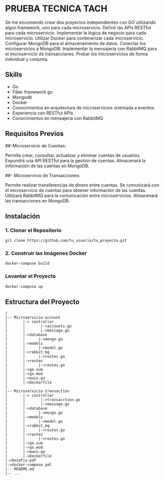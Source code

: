 # PRUEBA TECNICA TACH

Se me encomendo crear dos proyectos independientes con GO utilizando algun framework, uno para cada microservicio.
Definir las APIs RESTful para cada microservicio.
Implementar la lógica de negocio para cada microservicio.
Utilizar Docker para contenerizar cada microservicio.
Configurar MongoDB para el almacenamiento de datos.
Conectar los microservicios a MongoDB.
Implementar la mensajería con RabbitMQ para el microservicio de transacciones.
Probar los microservicios de forma individual y conjunta.

  ## Skills
  - Go
  - Fiber framework go
  - Mongodb
  - Docker
  - Conocimientos en arquitectura de microservicios orientada a eventos
  - Experiencia con RESTful APIs
  - Conocimientos en mensajería con RabbitMQ

## Requisitos Previos

  ##-Microservicio de Cuentas:

  Permite crear, consultar, actualizar y eliminar cuentas de usuarios.
  Expondrá una API RESTful para la gestión de cuentas.
  Almacenará la información de las cuentas en MongoDB.

  ##- Microservicio de Transacciones:

  Permite realizar transferencias de dinero entre cuentas.
  Se comunicará con el microservicio de cuentas para obtener información de las cuentas.
  Utilizará RabbitMQ para la comunicación entre microservicios.
  Almacenará las transacciones en MongoDB.

## Instalación

### 1. Clonar el Repositorio

```bash
git clone https://github.com/tu_usuario/tu_proyecto.git
```

### 2. Construir las Imágenes Docker

```bash
docker-compose build
```

### Levantar el Proyecto

```bash
docker-compose up
```

## Estructura del Proyecto
```
/
|-- Microservicio-account
|       |-> controller
|       |       |->accounts.go
|       |       |->message.go
|       |->database
|       |      |->mongo.go
|       |->models
|       |      |->model.go
|       |->rabbit_mq
|       |      |->routes.go
|       |->routes
|       |      |->routes.go
|       |->go.sum
|       |->go.mod
|       |->main.go
|       |->Dockerfile
|
|-- Microservicio-transaction
|       |-> controller
|       |       |->transacction.go
|       |       |->message.go
|       |->database
|       |      |->mongo.go
|       |->models
|       |      |->model.go
|       |->rabbit_mq
|       |      |->routes.go
|       |->routes
|       |      |->routes.go
|       |->go.sum
|       |->go.mod
|       |->main.go
|       |->Dockerfile
|->Desafio-pdf
|->docker-compose.yml
|-- README.md
|-- ...
```
